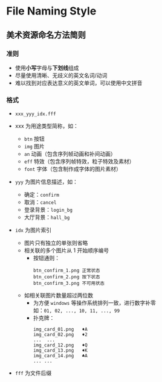 # File Naming Style

## 美术资源命名方法简则

### 准则
- 使用**小写**字母与**下划线**组成
- 尽量使用清晰、无歧义的英文名词/动词
- 难以找到对应表达意义的英文单词，可以使用中文拼音


### 格式
- `xxx_yyy_idx.fff`
- xxx 为用途类型简称，如：  
  - `btn` 按钮  
  - `img` 图片  
  - `an`  动画（包含序列帧动画和补间动画）
  - `eff` 特效（包含序列帧特效，粒子特效及素材）
  - `font` 字体（包含制作成字体的图片素材）
    
- `yyy` 为图片信息描述，如：  
  - 确定：`confirm`  
  - 取消：`cancel`  
  - 登录背景：`login_bg`
  - 大厅背景：`hall_bg`
    
- `idx` 为图片索引  
  - 图片只有独立的单张则省略  
  - 相关联的多个图片从 1 开始顺序编号  
    - 按钮通则：  
      ```
      btn_confirm_1.png 正常状态  
      btn_confirm_2.png 按下状态  
      btn_confirm_3.png 不可用状态  
      ```
  - 如相关联图片数量超过两位数
    - 为方便 `windows` 等操作系统排列一致，进行数字补零  
      如：`01, 02, ..., 10, 11, ..., 99`  
    - 扑克牌：
      ```  
      img_card_01.png   ♦️A  
      img_card_02.png   ♦️2  
      ...  ...  
      img_card_12.png   ♦️Q  
      img_card_13.png   ♦️K  
      img_card_14.png   ♣️A
      ... ...
      ```
    
- `fff` 为文件后缀
